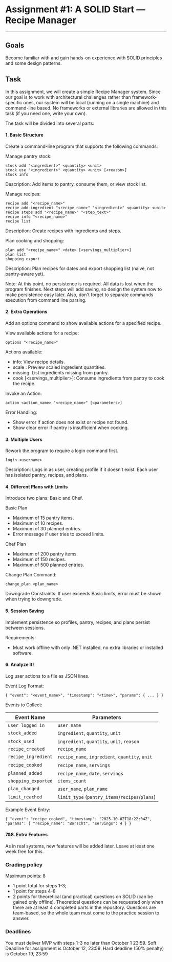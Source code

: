 # Assignment #1: A SOLID Start — Recipe Manager
---

## Goals
Become familiar with and gain hands-on experience with SOLID principles and some design patterns.

## Task
In this assignment, we will create a simple Recipe Manager system. Since our goal is to work with architectural challenges rather than framework-specific ones, our system will be local (running on a single machine) and command-line based. No frameworks or external libraries are allowed in this task (if you need one, write your own).

The task will be divided into several parts:

#### 1. Basic Structure
Create a command-line program that supports the following commands:

Manage pantry stock:
```
stock add "<ingredient>" <quantity> <unit>
stock use "<ingredient>" <quantity> <unit> [<reason>]
stock info
```
Description: Add items to pantry, consume them, or view stock list.

Manage recipes:
```
recipe add "<recipe_name>"
recipe add-ingredient "<recipe_name>" "<ingredient>" <quantity> <unit>
recipe steps add "<recipe_name>" "<step_text>"
recipe info "<recipe_name>"
recipe list
```
Description: Create recipes with ingredients and steps.

Plan cooking and shopping:
```
plan add "<recipe_name>" <date> [<servings_multiplier>]
plan list
shopping export
```
Description: Plan recipes for dates and export shopping list (naive, not pantry-aware yet).

Note: At this point, no persistence is required. All data is lost when the program finishes. Next steps will add saving, so design the system now to make persistence easy later. Also, don't forget to separate commands execution from command line parsing.

#### 2. Extra Operations
Add an options command to show available actions for a specified recipe.

View available actions for a recipe:
```
options "<recipe_name>"
```
Actions available:
- info: View recipe details.
- scale <factor>: Preview scaled ingredient quantities.
- missing: List ingredients missing from pantry.
- cook [<servings_multiplier>]: Consume ingredients from pantry to cook the recipe.

Invoke an Action:
```
action <action_name> "<recipe_name>" [<parameters>]
```

Error Handling:
- Show error if action does not exist or recipe not found.
- Show clear error if pantry is insufficient when cooking.

#### 3. Multiple Users
Rework the program to require a login command first.

```
login <username>
```
Description: Logs in as user, creating profile if it doesn’t exist. Each user has isolated pantry, recipes, and plans.

#### 4. Different Plans with Limits
Introduce two plans: Basic and Chef.

Basic Plan
- Maximum of 15 pantry items.
- Maximum of 10 recipes.
- Maximum of 30 planned entries.
- Error message if user tries to exceed limits.

Chef Plan
- Maximum of 200 pantry items.
- Maximum of 150 recipes.
- Maximum of 500 planned entries.

Change Plan Command:
```
change_plan <plan_name>
```
Downgrade Constraints:
If user exceeds Basic limits, error must be shown when trying to downgrade.

#### 5. Session Saving
Implement persistence so profiles, pantry, recipes, and plans persist between sessions.

Requirements:
- Must work offline with only .NET installed, no extra libraries or installed software.

#### 6. Analyze It!
Log user actions to a file as JSON lines.

Event Log Format:
```
{ "event": "<event_name>", "timestamp": "<time>", "params": { ... } }
```

Events to Collect:

| Event Name           | Parameters                                        |
|----------------------|---------------------------------------------------|
| `user_logged_in`     | `user_name`                                       |
| `stock_added`        | `ingredient`, `quantity`, `unit`                  |
| `stock_used`         | `ingredient`, `quantity`, `unit`, `reason`        |
| `recipe_created`     | `recipe_name`                                     |
| `recipe_ingredient`  | `recipe_name`, `ingredient`, `quantity`, `unit`   |
| `recipe_cooked`      | `recipe_name`, `servings`                         |
| `planned_added`      | `recipe_name`, `date`, `servings`                 |
| `shopping_exported`  | `items_count`                                     |
| `plan_changed`       | `user_name`, `plan_name`                          |
| `limit_reached`      | `limit_type` (`pantry_items`/`recipes`/`plans`)   |

Example Event Entry:
```
{ "event": "recipe_cooked", "timestamp": "2025-10-02T18:22:04Z", "params": { "recipe_name": "Borscht", "servings": 4 } }
```


#### 7&8. Extra Features
As in real systems, new features will be added later. Leave at least one week free for this.

### Grading policy
Maximum points: 8
- 1 point total for steps 1-3;
- 1 point for steps 4-8
- 2 points for theoretical (and practical) questions on SOLID (can be gained only offline). Theoretical questions can be requested only when there are at least 4 completed parts in the repository. Questions are team-based, so the whole team must come to the practice session to answer.

### Deadlines
You must deliver MVP with steps 1-3 no later than October 1 23:59. Soft Deadline for assignment is October 12, 23:59. Hard deadline (50% penalty) is October 19, 23:59
